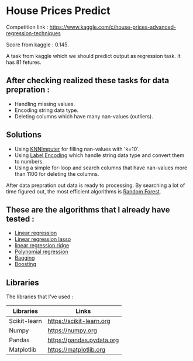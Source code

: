 # House Prices Predict
Competition link : https://www.kaggle.com/c/house-prices-advanced-regression-techniques

Score from kaggle : 0.145.

A task from kaggle which we should predict output as regression task.
It has 81 fetures.
## After checking realized  these tasks for data prepration :
- Handling missing values.
- Encoding string data type.
- Deleting columns which have many nan-values (outliers).

## Solutions

- Using [KNNImputer](https://scikit-learn.org/stable/modules/generated/sklearn.impute.KNNImputer.html) for filling nan-values with 'k=10'.
- Using [Label Encoding](https://scikit-learn.org/stable/modules/generated/sklearn.preprocessing.LabelEncoder.html) which handle string data type and convert them to numbers.
- Using a simple for-loop and search columns that have nan-values more than 1100 for deleting the columns.

After data prepration out data is ready to processing.
By searching a lot of time figured out, the most efficient algorithms is [Random Forest](https://scikit-learn.org/stable/modules/generated/sklearn.ensemble.RandomForestRegressor.html).
## These are the algorithms that I already have tested :
- [Linear regression ](http://scikit-learn.org/stable/modules/generated/sklearn.linear_model.LinearRegression.html)
- [Linear regression lasso](http://scikit-learn.org/stable/modules/generated/sklearn.linear_model.Lasso.html)
- [linear regression ridge](http://scikit-learn.org/stable/modules/generated/sklearn.linear_model.Ridge.html)
- [Polynomial regression](https://scikit-learn.org/stable/auto_examples/linear_model/plot_polynomial_interpolation.html)
- [Bagging](http://scikit-learn.org/stable/modules/generated/sklearn.ensemble.BaggingRegressor.html)
- [Boosting](https://scikit-learn.org/stable/modules/generated/sklearn.ensemble.GradientBoostingRegressor.html)

## Libraries

The libraries that I've used :

| Libraries | Links |
| ------ | ------ |
| Scikit-learn| https://scikit-learn.org |
| Numpy | https://numpy.org |
| Pandas | https://pandas.pydata.org |
| Matplotlib | https://matplotlib.org |



